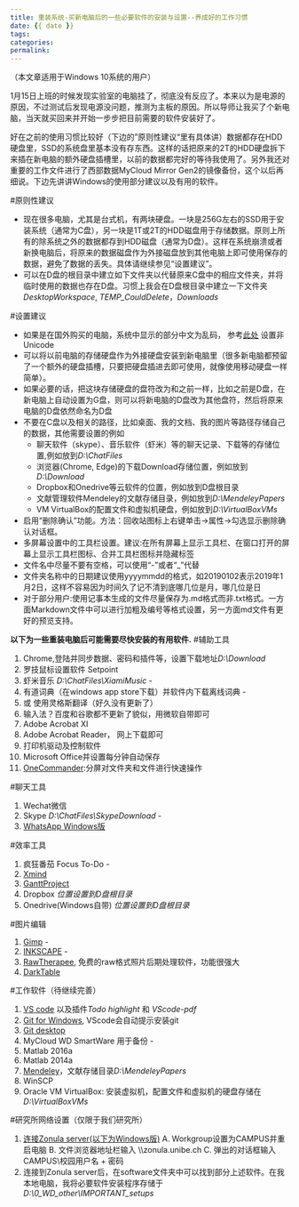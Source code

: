 ```yaml
---
title: 重装系统-买新电脑后的一些必要软件的安装与设置--养成好的工作习惯
date: {{ date }}
tags:
categories: 
permalink: 
---
```


（本文章适用于Windows 10系统的用户）

1月15日上班的时候发现实验室的电脑挂了，彻底没有反应了。本来以为是电源的原因，不过测试后发现电源没问题，推测为主板的原因。所以导师让我买了个新电脑，当天就买回来并开始一步步把目前需要的软件安装好了。

好在之前的使用习惯比较好（下边的”原则性建议“里有具体讲）数据都存在HDD硬盘里，SSD的系统盘里基本没有存东西。这样的话把原来的2T的HDD硬盘拆下来插在新电脑的额外硬盘插槽里，以前的数据都完好的等待我使用了。另外我还对重要的工作文件进行了西部数据MyCloud Mirror Gen2的镜像备份，这个以后再细说。下边先讲讲Windows的使用部分建议以及有用的软件。

#原则性建议
- 现在很多电脑，尤其是台式机，有两块硬盘。一块是256G左右的SSD用于安装系统（通常为C盘），另一块是1T或2T的HDD磁盘用于存储数据。原则上所有的除系统之外的数据都存到HDD磁盘（通常为D盘）。这样在系统崩溃或者新换电脑后，将原来的数据磁盘作为外接磁盘放到其他电脑上即可使用保存的数据，避免了数据的丢失。具体请继续参见“设置建议”。
- 可以在D盘的根目录中建立如下文件夹以代替原来C盘中的相应文件夹，并将临时使用的数据也存在D盘。习惯上我会在D盘根目录中建立一下文件夹 *DesktopWorkspace*, *TEMP_CouldDelete*，*Downloads*

#设置建议
- 如果是在国外购买的电脑，系统中显示的部分中文为乱码， 参考[此处](https://www.zhihu.com/question/34761050) 设置非Unicode
- 可以将以前电脑的存储硬盘作为外接硬盘安装到新电脑里（很多新电脑都预留了一个额外的硬盘插槽，只要把硬盘插进去即可使用，就像使用移动硬盘一样简单）。
- 如果必要的话，把这块存储硬盘的盘符改为和之前一样，比如之前是D盘，在新电脑上自动设置为G盘，则可以将新电脑的D盘改为其他盘符，然后将原来电脑的D盘依然命名为D盘
- 不要在C盘以及相关的路径，比如桌面、我的文档、我的图片等路径存储自己的数据，其他需要设置的例如
    + 聊天软件（skype）、音乐软件（虾米）等的聊天记录、下载等的存储位置,例如放到*D:\ChatFiles*
    + 浏览器(Chrome, Edge)的下载Download存储位置，例如放到*D:\Download*
    + Dropbox和Onedrive等云软件的位置，例如放到D盘根目录
    + 文献管理软件Mendeley的文献存储目录，例如放到*D:\MendeleyPapers*
    + VM VirtualBox的配置文件和虚拟机硬盘，例如放到*D:\VirtualBoxVMs*
- 启用“删除确认”功能。方法：回收站图标上右键单击->属性->勾选显示删除确认对话框。
- 多屏幕设置中的工具栏设置。建议:在所有屏幕上显示工具栏、在窗口打开的屏幕上显示工具栏图标、合并工具栏图标并隐藏标签
- 文件名中尽量不要有空格，可以使用“-”或者“_”代替
- 文件夹名称中的日期建议使用yyyymmdd的格式，如20190102表示2019年1月2日，这样不容易因为时间久了记不清到底哪几位是月，哪几位是日
- 对于部分用户:使用记事本生成的文件尽量保存为.md格式而非.txt格式。一方面Markdown文件中可以进行加粗及编号等格式设置，另一方面md文件有更好的预览支持。

**以下为一些重装电脑后可能需要尽快安装的有用软件.**
#辅助工具
1. Chrome,登陆并同步数据、密码和插件等，设置下载地址*D:\Download*
1. 罗技鼠标设置软件 Setpoint
1. 虾米音乐  *D:\ChatFiles\XiamiMusic* -
1. 有道词典（在windows app store下载）并软件内下载离线词典 -
1. 或 使用灵格斯翻译（好久没有更新了）
1. 输入法？百度和谷歌都不更新了貌似，用微软自带即可
1. Adobe Acrobat XI
1. Adobe Acrobat Reader， 网上下载即可
1. 打印机驱动及控制软件
1. Microsoft Office并设置每分钟自动保存
1. [OneCommander](http://onecommander.com/download.html):分屏对文件夹和文件进行快速操作

#聊天工具
1. Wechat微信
1. Skype *D:\ChatFiles\SkypeDownload* -
1. [WhatsApp Windows版](https://www.whatsapp.com/download/)

#效率工具
1. 疯狂番茄 Focus To-Do -
1. [Xmind](https://www.xmind.net/)
1. [GanttProject](https://www.ganttproject.biz/download/free)
1. Dropbox *位置设置到D盘根目录*
1. Onedrive(Windows自带) *位置设置到D盘根目录*

#图片编辑
1. [Gimp](https://www.gimp.org/downloads/) -
1. [INKSCAPE](https://inkscape.org/) -
1. [RawTherapee](https://rawtherapee.com), 免费的raw格式照片后期处理软件，功能很强大
1. [DarkTable](https://www.darktable.org)

#工作软件（待继续完善）
1. [VS code](https://code.visualstudio.com/docs/?dv=win) 以及插件*Todo highlight* 和 *VScode-pdf*
1. [Git for Windows](https://git-scm.com/), VScode会自动提示安装git
1. [Git desktop](https://desktop.github.com/)
1. MyCloud WD SmartWare 用于备份 - 
1. Matlab 2016a
1. Matlab 2014a
1. [Mendeley](https://www.mendeley.com/download-desktop/#downloading)，文献存储目录*D:\MendeleyPapers*
1. WinSCP
1. Oracle VM VirtualBox: 安装虚拟机，配置文件和虚拟机的硬盘存储在*D:\VirtualBoxVMs*

#研究所网络设置（仅限于我们研究所）
1. [连接Zonula server(以下为Windows版)](https://zonula.unibe.ch/wiki/doku.php?id=general:howto:fileserver_shares)
	A. Workgroup设置为CAMPUS并重启电脑
	B. 文件浏览器地址栏输入 \\\zonula.unibe.ch
	C. 弹出的对话框输入 CAMPUS\校园用户名 + 密码
1. 连接到Zonula server后，在software文件夹中可以找到部分上述软件。在我本地电脑，我将必要软件安装程序存储于*D:\0_WD_other\IMPORTANT_setups*

[//]: # (How to make comment in MD https://stackoverflow.com/questions/4823468/comments-in-markdown)
[comment]: # (skype qingnan.sun)
[comment]: # (疯狂番茄 gmail.com)
[comment]: # (有道词典 163登陆)
[comment]: # (虾米音乐 微信扫描登陆)
[comment]: # (Smartware升级到Pro验证信息Qingnan Sun, gmail)





